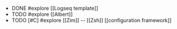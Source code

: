 - DONE #explore [[Logseq template]]
- TODO #explore [[Albert]]
- TODO [#C] #explore [[Zim]] -- [[Zsh]] [[configuration framework]]